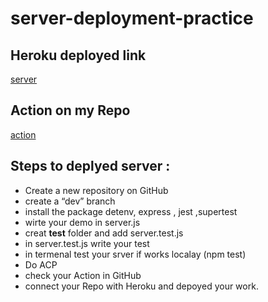 # server-deployment-practice

## Heroku deployed link 
[server](https://shams-server-deploy-dev.herokuapp.com/)

## Action on my Repo 

[action](https://github.com/shamssar/server-deployment-practice/actions)

## Steps to deplyed server :
- Create a new repository on GitHub
- create a “dev” branch 
- install the package detenv, express , jest ,supertest
- wirte your demo in server.js
- creat __test__ folder and add server.test.js 
- in server.test.js write your test 
- in termenal test your srver if works localay (npm test)
- Do ACP 
- check your Action in GitHub 
- connect your Repo with Heroku and depoyed your work. 